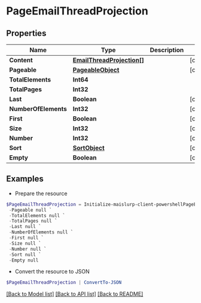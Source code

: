 # PageEmailThreadProjection
## Properties

Name | Type | Description | Notes
------------ | ------------- | ------------- | -------------
**Content** | [**EmailThreadProjection[]**](EmailThreadProjection) |  | [optional] 
**Pageable** | [**PageableObject**](PageableObject) |  | [optional] 
**TotalElements** | **Int64** |  | 
**TotalPages** | **Int32** |  | 
**Last** | **Boolean** |  | [optional] 
**NumberOfElements** | **Int32** |  | [optional] 
**First** | **Boolean** |  | [optional] 
**Size** | **Int32** |  | [optional] 
**Number** | **Int32** |  | [optional] 
**Sort** | [**SortObject**](SortObject) |  | [optional] 
**Empty** | **Boolean** |  | [optional] 

## Examples

- Prepare the resource
```powershell
$PageEmailThreadProjection = Initialize-maislurp-client-powershellPageEmailThreadProjection  -Content null `
 -Pageable null `
 -TotalElements null `
 -TotalPages null `
 -Last null `
 -NumberOfElements null `
 -First null `
 -Size null `
 -Number null `
 -Sort null `
 -Empty null
```

- Convert the resource to JSON
```powershell
$PageEmailThreadProjection | ConvertTo-JSON
```

[[Back to Model list]](../README#documentation-for-models) [[Back to API list]](../README#documentation-for-api-endpoints) [[Back to README]](../README)

